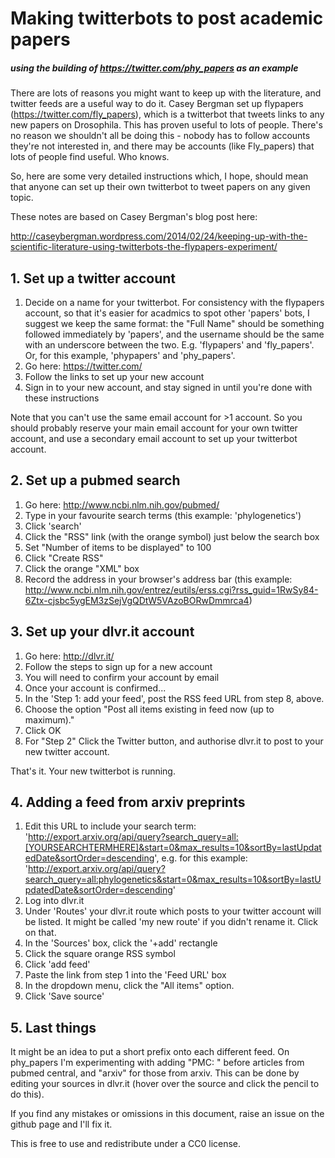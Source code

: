 # Making twitterbots to post academic papers
##### using the building of https://twitter.com/phy_papers as an example

There are lots of reasons you might want to keep up with the literature, and twitter feeds are a useful way to do it. Casey Bergman set up flypapers (https://twitter.com/fly_papers), which is a twitterbot that tweets links to any new papers on Drosophila. This has proven useful to lots of people. There's no reason we shouldn't all be doing this - nobody has to follow accounts they're not interested in, and there may be accounts (like Fly_papers) that lots of people find useful. Who knows.

So, here are some very detailed instructions which, I hope, should mean that anyone can set up their own twitterbot to tweet papers on any given topic.

These notes are based on Casey Bergman's blog post here:

http://caseybergman.wordpress.com/2014/02/24/keeping-up-with-the-scientific-literature-using-twitterbots-the-flypapers-experiment/

## 1. Set up a twitter account

1. Decide on a name for your twitterbot. For consistency with the flypapers account, so that it's easier for acadmics to spot other 'papers' bots, I suggest we keep the same format: the "Full Name" should be something followed immediately by 'papers', and the username should be the same with an underscore between the two. E.g. 'flypapers' and 'fly_papers'. Or, for this example, 'phypapers' and 'phy_papers'.
2. Go here: https://twitter.com/
3. Follow the links to set up your new account
4. Sign in to your new account, and stay signed in until you're done with these instructions
 
Note that you can't use the same email account for >1 account. So you should probably reserve your main email account for your own twitter account, and use a secondary email account to set up your twitterbot account.

## 2. Set up a pubmed search

1. Go here: http://www.ncbi.nlm.nih.gov/pubmed/
2. Type in your favourite search terms (this example: 'phylogenetics') 
3. Click 'search'
4. Click the "RSS" link (with the orange symbol) just below the search box
5. Set "Number of items to be displayed" to 100
6. Click "Create RSS"
7. Click the orange "XML" box
8. Record the address in your browser's address bar (this example: http://www.ncbi.nlm.nih.gov/entrez/eutils/erss.cgi?rss_guid=1RwSy84-6Ztx-cjsbc5ygEM3zSejVgQDtW5VAzoBORwDmmrca4)

## 3. Set up your dlvr.it account

1. Go here: http://dlvr.it/
2. Follow the steps to sign up for a new account
3. You will need to confirm your account by email
4. Once your account is confirmed...
5. In the 'Step 1: add your feed', post the RSS feed URL from step 8, above. 
6. Choose the option "Post all items existing in feed now (up to maximum)."
7. Click OK
8. For "Step 2" Click the Twitter button, and authorise dlvr.it to post to your new twitter account.

That's it. Your new twitterbot is running.

## 4. Adding a feed from arxiv preprints


1. Edit this URL to include your search term: 'http://export.arxiv.org/api/query?search_query=all:[YOURSEARCHTERMHERE]&start=0&max_results=10&sortBy=lastUpdatedDate&sortOrder=descending', e.g. for this example: 'http://export.arxiv.org/api/query?search_query=all:phylogenetics&start=0&max_results=10&sortBy=lastUpdatedDate&sortOrder=descending'
2. Log into dlvr.it
3. Under 'Routes' your dlvr.it route which posts to your twitter account will be listed. It might be called 'my new route' if you didn't rename it. Click on that. 
4. In the 'Sources' box, click the '+add' rectangle
5. Click the square orange RSS symbol
6. Click 'add feed'
7. Paste the link from step 1 into the 'Feed URL' box
8. In the dropdown menu, click the "All items" option.
9. Click 'Save source'

## 5. Last things

It might be an idea to put a short prefix onto each different feed. On phy_papers I'm experimenting with adding "PMC: " before articles from pubmed central, and "arxiv" for those from arxiv. This can be done by editing your sources in dlvr.it (hover over the source and click the pencil to do this).

If you find any mistakes or omissions in this document, raise an issue on the github page and I'll fix it.

This is free to use and redistribute under a CC0 license.
